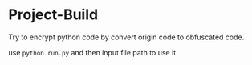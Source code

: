 # Project-Build

Try to encrypt python code by convert origin code to obfuscated code.

use `python run.py` and then input file path to use it.
